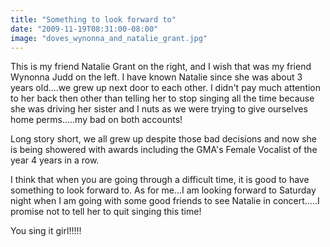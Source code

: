 ```yaml
---
title: "Something to look forward to"
date: "2009-11-19T08:31:00-08:00"
image: "doves_wynonna_and_natalie_grant.jpg"
---
```


This is my friend Natalie Grant on the right, and I wish that was my friend Wynonna Judd on the left. I have known Natalie since she was about 3 years old....we grew up next door to each other. I didn't pay much attention to her back then other than telling her to stop singing all the time because she was driving her sister and I nuts as we were trying to give ourselves home perms.....my bad on both accounts!

Long story short, we all grew up despite those bad decisions and now she is being showered with awards including the GMA's Female Vocalist of the year 4 years in a row.

I think that when you are going through a difficult time, it is good to have something to look forward to. As for me...I am looking forward to Saturday night when I am going with some good friends to see Natalie in concert.....I promise not to tell her to quit singing this time!

You sing it girl!!!!!